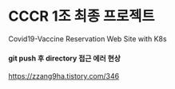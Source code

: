 CCCR 1조 최종 프로젝트
===================
Covid19-Vaccine Reservation Web Site with K8s


















#### git push 후 directory 접근 에러 현상
https://zzang9ha.tistory.com/346 
